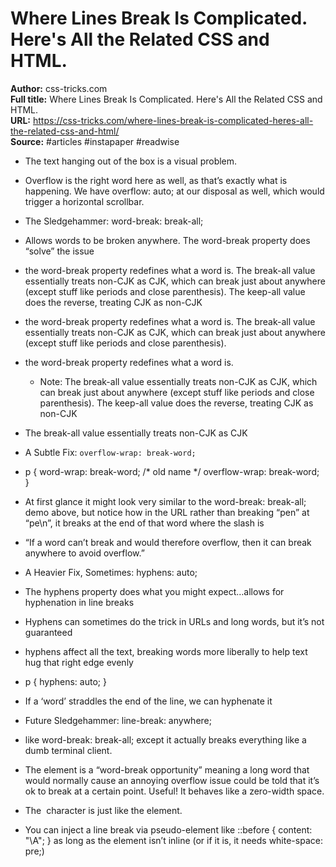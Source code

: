 # Where Lines Break Is Complicated. Here's All the Related CSS and HTML.

**Author:** css-tricks.com  
**Full title:** Where Lines Break Is Complicated. Here's All the Related CSS and HTML.  
**URL:** https://css-tricks.com/where-lines-break-is-complicated-heres-all-the-related-css-and-html/  
**Source:** #articles #instapaper #readwise

- The text hanging out of the box is a visual problem. 
   
- Overflow is the right word here as well, as that’s exactly what is happening. We have overflow: auto; at our disposal as well, which would trigger a horizontal scrollbar. 
   
- The Sledgehammer: word-break: break-all; 
   
- Allows words to be broken anywhere. The word-break property does “solve” the issue 
   
- the word-break property redefines what a word is. The break-all value essentially treats non-CJK as CJK, which can break just about anywhere (except stuff like periods and close parenthesis). The keep-all value does the reverse, treating CJK as non-CJK 
   
- the word-break property redefines what a word is. The break-all value essentially treats non-CJK as CJK, which can break just about anywhere (except stuff like periods and close parenthesis). 
   
- the word-break property redefines what a word is. 
   
   - Note: The break-all value essentially treats non-CJK as CJK, which can break just about anywhere (except stuff like periods and close parenthesis). The keep-all value does the reverse, treating CJK as non-CJK
   
- The break-all value essentially treats non-CJK as CJK 
   
- A Subtle Fix: `overflow-wrap: break-word;` 
   
- p {
  word-wrap: break-word; /* old name */
  overflow-wrap: break-word;
  } 
   
- At first glance it might look very similar to the word-break: break-all; demo above, but notice how in the URL rather than breaking “pen” at “pe\n”, it breaks at the end of that word where the slash is 
   
- “If a word can’t break and would therefore overflow, then it can break anywhere to avoid overflow.” 
   
- A Heavier Fix, Sometimes: hyphens: auto; 
   
- The hyphens property does what you might expect…allows for hyphenation in line breaks 
   
- Hyphens can sometimes do the trick in URLs and long words, but it’s not guaranteed 
   
- hyphens affect all the text, breaking words more liberally to help text hug that right edge evenly 
   
- p {
  hyphens: auto;
  } 
   
- If a ‘word’ straddles the end of the line, we can hyphenate it 
   
- Future Sledgehammer: line-break: anywhere; 
   
- like word-break: break-all; except it actually breaks everything like a dumb terminal client. 
   
- The <wbr> element is a “word-break opportunity” meaning a long word that would normally cause an annoying overflow issue could be told that it’s ok to break at a certain point. Useful! It behaves like a zero-width space. 
   
- The &shy; character is just like the <wbr> element. 
   
- You can inject a line break via pseudo-element like ::before { content: "\A"; } as long as the element isn’t inline (or if it is, it needs white-space: pre;) 
   
